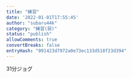```yaml
---
title: "練習"
date: '2022-01-01T17:55:45'
author: "subaru44k"
category: "練習(弱)"
status: "publish"
allowComments: true
convertBreaks: false
entryHash: "091423d7972a0e73ec133d518f23d394"
---
```

31分ジョグ
